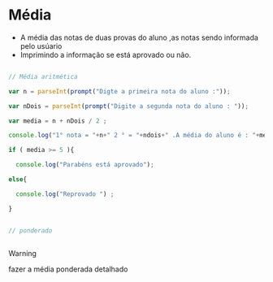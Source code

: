 

# Média 

 * A média das notas de duas provas do aluno ,as notas sendo informada pelo usúario 
* Imprimindo a informação se está aprovado ou não.

```javascript

// Média aritmética 

var n = parseInt(prompt("Digte a primeira nota do aluno :"));

var nDois = parseInt(prompt("Digite a segunda nota do aluno : "));

var media = n + nDois / 2 ; 

console.log("1° nota = "+n+" 2 ° = "+ndois+" .A média do aluno é : "+media);

if ( media >= 5 ){

  console.log("Parabéns está aprovado");

else{

  console.log("Reprovado ") ;

}


// ponderado



```

>[!warning] 
> fazer a média ponderada detalhado 